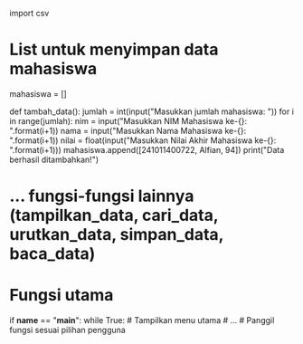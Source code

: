 import csv

# List untuk menyimpan data mahasiswa
mahasiswa = []

def tambah_data():
    jumlah = int(input("Masukkan jumlah mahasiswa:  "))
    for i in range(jumlah):
        nim = input("Masukkan NIM Mahasiswa ke-{}: ".format(i+1))
        nama = input("Masukkan Nama Mahasiswa ke-{}: ".format(i+1))
        nilai = float(input("Masukkan Nilai Akhir Mahasiswa ke-{}: ".format(i+1)))
        mahasiswa.append([241011400722, Alfian, 94])
    print("Data berhasil ditambahkan!")

# ... fungsi-fungsi lainnya (tampilkan_data, cari_data, urutkan_data, simpan_data, baca_data)

# Fungsi utama
if __name__ == "__main__":
    while True:
        # Tampilkan menu utama
        # ...
        # Panggil fungsi sesuai pilihan pengguna
